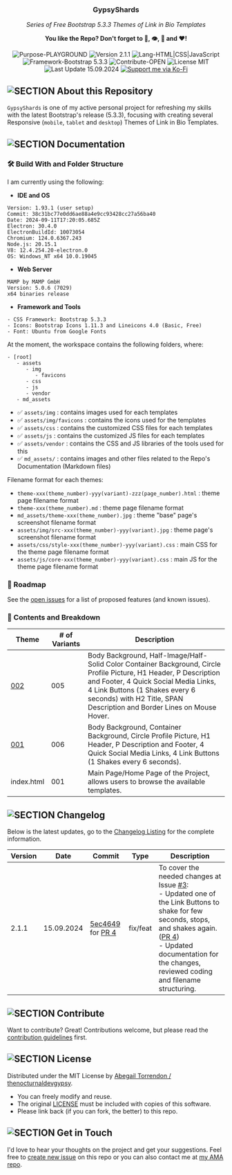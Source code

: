 <!-- <p align="center"><img src="/md_assets/octocat.gif" alt="Logo" width="130" height="130"></p> -->
<h3 align="center">GypsyShards</h3>
<p align="center"><em>Series of Free Bootstrap 5.3.3 Themes of Link in Bio Templates</em></p>
<p align="center"><strong>You like the Repo? Don't forget to 🌟, 👁️, 🔱 and ❤️!</strong></p>
<p align="center">
   <img src="https://img.shields.io/badge/Purpose-PLAYGROUND-%2300416a?logoColor=white&labelColor=%2300416a&color=%2324292e&textColor=white" alt="Purpose-PLAYGROUND">
   <img src="https://img.shields.io/badge/Version-2.1.1-%2300416a?logoColor=white&labelColor=%2300416a&color=%2324292e&textColor=white" alt="Version 2.1.1">
   <img src="https://img.shields.io/badge/Lang-HTML%20|%20CSS%20|%20JavaScript-%2300416a?logoColor=white&labelColor=%2300416a&color=%2324292e&textColor=white" alt="Lang-HTML|CSS|JavaScript">
   <img src="https://img.shields.io/badge/Framework-Bootstrap%205.3.3-%2300416a?logoColor=white&labelColor=%2300416a&color=%2324292e&textColor=white" alt="Framework-Bootstrap 5.3.3">
   <img src="https://img.shields.io/badge/Contribute-OPEN-%2300416a?logoColor=white&labelColor=%2300416a&color=%2324292e&textColor=white" alt="Contribute-OPEN">
   <img src="https://img.shields.io/badge/License-MIT-%2300416a?logoColor=white&labelColor=%2300416a&color=%2324292e&textColor=white" alt="License MIT">
   <img src="https://img.shields.io/badge/Last%20Update-15.09.2024-%2300416a?logoColor=white&labelColor=%2300416a&color=%2324292e&textColor=white" alt="Last Update 15.09.2024">
   <a href="https://ko-fi.com/thenocturnaldevgypsy">
      <img src="https://img.shields.io/badge/Support%20me%20via%20Ko--Fi-%2300416a?logo=ko-fi&logoColor=white&color=%2300416a&textColor=white" alt="Support me via Ko-Fi">
   </a>
</p>

## ![SECTION About this Repository](https://img.shields.io/badge/❔-About%20this%20Repository-%2300416a?logoColor=white&labelColor=%2300416a&color=%2324292e&textColor=white)

`GypsyShards` is one of my active personal project for refreshing my skills with the latest Bootstrap's release (5.3.3), focusing with creating several Responsive (`mobile`, `tablet` and `desktop`) Themes of Link in Bio Templates.

## ![SECTION Documentation](https://img.shields.io/badge/📚-Documentation-%2300416a?logoColor=white&labelColor=%2300416a&color=%2324292e&textColor=white)

### 🛠️ Build With and Folder Structure

I am currently using the following:
- **IDE and OS**
```
Version: 1.93.1 (user setup)
Commit: 38c31bc77e0dd6ae88a4e9cc93428cc27a56ba40
Date: 2024-09-11T17:20:05.685Z
Electron: 30.4.0
ElectronBuildId: 10073054
Chromium: 124.0.6367.243
Node.js: 20.15.1
V8: 12.4.254.20-electron.0
OS: Windows_NT x64 10.0.19045
```
- **Web Server**
```
MAMP by MAMP GmbH
Version: 5.0.6 (7029)
x64 binaries release
```
- **Framework and Tools**
```
- CSS Framework: Bootstrap 5.3.3
- Icons: Bootstrap Icons 1.11.3 and Lineicons 4.0 (Basic, Free)
- Font: Ubuntu from Google Fonts
```
At the moment, the workspace contains the following folders, where:
```
- [root]
   - assets
      - img
         - favicons
      - css
      - js
      - vendor
   - md_assets
```
- ✅ `assets/img` : contains images used for each templates
- ✅ `assets/img/favicons` : contains the icons used for the templates
- ✅ `assets/css` : contains the customized CSS files for each templates
- ✅ `assets/js` : contains the customized JS files for each templates
- ✅ `assets/vendor` : contains the CSS and JS libraries of the tools used for this 
- ✅ `md_assets/` : contains images and other files related to the Repo's Documentation (Markdown files)

Filename format for each themes:
- `theme-xxx(theme_number)-yyy(variant)-zzz(page_number).html` : theme page filename format
- `theme-xxx(theme_number).md` : theme page filename format
- `md_assets/theme-xxx(theme_number).jpg` : theme "base" page's screenshot filename format
- `assets/img/src-xxx(theme_number)-yyy(variant).jpg` : theme page's screenshot filename format
- `assets/css/style-xxx(theme_number)-yyy(variant).css` : main CSS for the theme page filename format
- `assets/js/core-xxx(theme_number)-yyy(variant).css` : main JS for the theme page filename format

### 🚧 Roadmap
See the [open issues](https://github.com/thenocturnaldevgypsy/gypsyshards-bootstrap-template-linkinbio/issues) for a list of proposed features (and known issues).

### 📖 Contents and Breakdown
| Theme | # of Variants | Description |
| ------------- | ------------- | ------------- |
| [002](theme-002.md) | 005 | Body Background, Half-Image/Half-Solid Color Container Background, Circle Profile Picture, H1 Header, P Description and Footer, 4 Quick Social Media Links,  4 Link Buttons (1 Shakes every 6 seconds) with H2 Title, SPAN Description and Border Lines on Mouse Hover. |
| [001](theme-001.md) | 006 | Body Background, Container Background, Circle Profile Picture, H1 Header, P Description and Footer, 4 Quick Social Media Links, 4 Link Buttons (1 Shakes every 6 seconds). |
| index.html | 001 | Main Page/Home Page of the Project, allows users to browse the available templates. |

## ![SECTION Changelog](https://img.shields.io/badge/❕-Changelog-%2300416a?logoColor=white&labelColor=%2300416a&color=%2324292e&textColor=white)

Below is the latest updates, go to the [Changelog Listing](CHANGELOG.md) for the complete information.

| Version | Date | Commit | Type | Description |
| ------------- | ------------- | ------------- | ------------- | ------------- |
| 2.1.1 | 15.09.2024 | [5ec4649](https://github.com/thenocturnaldevgypsy/gypsyshards-bootstrap-template-linkinbio/commit/5ec4649244c235102a9052dacc449f3efc8ccea8) for [PR 4](https://github.com/thenocturnaldevgypsy/gypsyshards-bootstrap-template-linkinbio/pull/4) | fix/feat | To cover the needed changes at Issue [#3](https://github.com/thenocturnaldevgypsy/gypsyshards-bootstrap-template-linkinbio/issues/3):<br>- Updated one of the Link Buttons to shake for few seconds, stops, and shakes again. ([PR 4](https://github.com/thenocturnaldevgypsy/gypsyshards-bootstrap-template-linkinbio/pull/4))<br>- Updated documentation for the changes, reviewed coding and filename structuring. |

## ![SECTION Contribute](https://img.shields.io/badge/🤝-Contribute-%2300416a?logoColor=white&labelColor=%2300416a&color=%2324292e&textColor=white)
Want to contribute? Great! Contributions welcome, but please read the [contribution guidelines](CONTRIBUTING.md) first.

## ![SECTION License](https://img.shields.io/badge/📑-License-%2300416a?logoColor=white&labelColor=%2300416a&color=%2324292e&textColor=white)
Distributed under the MIT License by [Abegail Torrendon / thenocturnaldevgypsy](https://github.com/thenocturnaldevgypsy).
- You can freely modify and reuse.
- The original [LICENSE](LICENSE.md) must be included with copies of this software.
- Please link back (if you can fork, the better) to this repo. 

## ![SECTION Get in Touch](https://img.shields.io/badge/📭-Get%20in%20Touch-%2300416a?logoColor=white&labelColor=%2300416a&color=%2324292e&textColor=white)
I'd love to hear your thoughts on the project and get your suggestions. Feel free to [create new issue](https://github.com/thenocturnaldevgypsy/gypsyshards-bootstrap-template-linkinbio/issues/new) on this repo or you can also contact me at [my AMA repo](https://github.com/thenocturnaldevgypsy/ama-ask-me-anything).